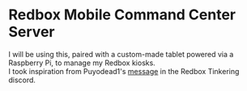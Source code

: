 # Redbox Mobile Command Center Server
I will be using this, paired with a custom-made tablet powered via a Raspberry Pi, to manage my Redbox kiosks.
<br>
I took inspiration from Puyodead1's [message](https://discord.com/channels/1292310422749319209/1292310423366012990/1328506669499416706) in the Redbox Tinkering discord.
